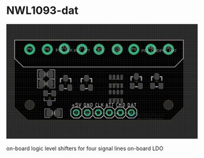 
# NWL1093-dat



![](2024-01-16-17-07-53.png)

on-board logic level shifters for four signal lines
on-board LDO 


